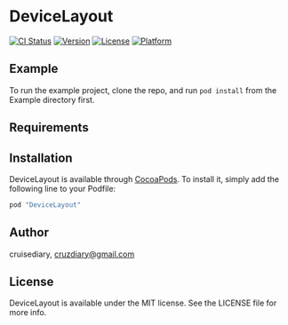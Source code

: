 # DeviceLayout

[![CI Status](http://img.shields.io/travis/cruisediary/DeviceLayout.svg?style=flat)](https://travis-ci.org/cruisediary/DeviceLayout)
[![Version](https://img.shields.io/cocoapods/v/DeviceLayout.svg?style=flat)](http://cocoapods.org/pods/DeviceLayout)
[![License](https://img.shields.io/cocoapods/l/DeviceLayout.svg?style=flat)](http://cocoapods.org/pods/DeviceLayout)
[![Platform](https://img.shields.io/cocoapods/p/DeviceLayout.svg?style=flat)](http://cocoapods.org/pods/DeviceLayout)

## Example

To run the example project, clone the repo, and run `pod install` from the Example directory first.

## Requirements

## Installation

DeviceLayout is available through [CocoaPods](http://cocoapods.org). To install
it, simply add the following line to your Podfile:

```ruby
pod "DeviceLayout"
```

## Author

cruisediary, cruzdiary@gmail.com

## License

DeviceLayout is available under the MIT license. See the LICENSE file for more info.
